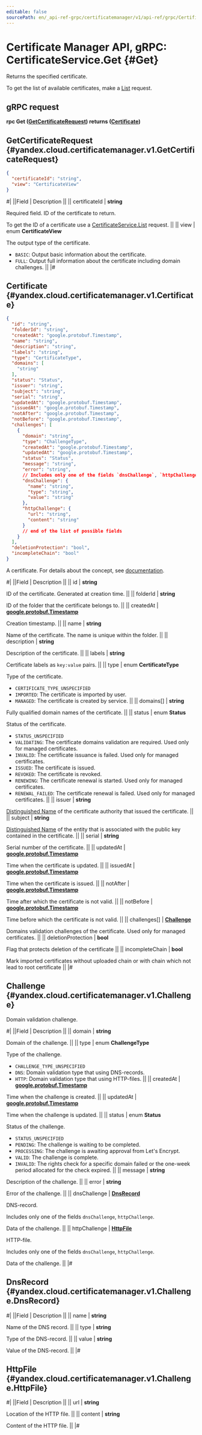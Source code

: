 ```yaml
---
editable: false
sourcePath: en/_api-ref-grpc/certificatemanager/v1/api-ref/grpc/Certificate/get.md
---
```


# Certificate Manager API, gRPC: CertificateService.Get {#Get}

Returns the specified certificate.

To get the list of available certificates, make a [List](/docs/certificate-manager/api-ref/grpc/Certificate/list#List) request.

## gRPC request

**rpc Get ([GetCertificateRequest](#yandex.cloud.certificatemanager.v1.GetCertificateRequest)) returns ([Certificate](#yandex.cloud.certificatemanager.v1.Certificate))**

## GetCertificateRequest {#yandex.cloud.certificatemanager.v1.GetCertificateRequest}

```json
{
  "certificateId": "string",
  "view": "CertificateView"
}
```

#|
||Field | Description ||
|| certificateId | **string**

Required field. ID of the certificate to return.

To get the ID of a certificate use a [CertificateService.List](/docs/certificate-manager/api-ref/grpc/Certificate/list#List) request. ||
|| view | enum **CertificateView**

The output type of the certificate.

- `BASIC`: Output basic information about the certificate.
- `FULL`: Output full information about the certificate including domain challenges. ||
|#

## Certificate {#yandex.cloud.certificatemanager.v1.Certificate}

```json
{
  "id": "string",
  "folderId": "string",
  "createdAt": "google.protobuf.Timestamp",
  "name": "string",
  "description": "string",
  "labels": "string",
  "type": "CertificateType",
  "domains": [
    "string"
  ],
  "status": "Status",
  "issuer": "string",
  "subject": "string",
  "serial": "string",
  "updatedAt": "google.protobuf.Timestamp",
  "issuedAt": "google.protobuf.Timestamp",
  "notAfter": "google.protobuf.Timestamp",
  "notBefore": "google.protobuf.Timestamp",
  "challenges": [
    {
      "domain": "string",
      "type": "ChallengeType",
      "createdAt": "google.protobuf.Timestamp",
      "updatedAt": "google.protobuf.Timestamp",
      "status": "Status",
      "message": "string",
      "error": "string",
      // Includes only one of the fields `dnsChallenge`, `httpChallenge`
      "dnsChallenge": {
        "name": "string",
        "type": "string",
        "value": "string"
      },
      "httpChallenge": {
        "url": "string",
        "content": "string"
      }
      // end of the list of possible fields
    }
  ],
  "deletionProtection": "bool",
  "incompleteChain": "bool"
}
```

A certificate. For details about the concept, see [documentation](/docs/certificate-manager/concepts/).

#|
||Field | Description ||
|| id | **string**

ID of the certificate. Generated at creation time. ||
|| folderId | **string**

ID of the folder that the certificate belongs to. ||
|| createdAt | **[google.protobuf.Timestamp](https://developers.google.com/protocol-buffers/docs/reference/google.protobuf#timestamp)**

Creation timestamp. ||
|| name | **string**

Name of the certificate.
The name is unique within the folder. ||
|| description | **string**

Description of the certificate. ||
|| labels | **string**

Certificate labels as `key:value` pairs. ||
|| type | enum **CertificateType**

Type of the certificate.

- `CERTIFICATE_TYPE_UNSPECIFIED`
- `IMPORTED`: The certificate is imported by user.
- `MANAGED`: The certificate is created by service. ||
|| domains[] | **string**

Fully qualified domain names of the certificate. ||
|| status | enum **Status**

Status of the certificate.

- `STATUS_UNSPECIFIED`
- `VALIDATING`: The certificate domains validation are required. Used only for managed certificates.
- `INVALID`: The certificate issuance is failed. Used only for managed certificates.
- `ISSUED`: The certificate is issued.
- `REVOKED`: The certificate is revoked.
- `RENEWING`: The certificate renewal is started. Used only for managed certificates.
- `RENEWAL_FAILED`: The certificate renewal is failed. Used only for managed certificates. ||
|| issuer | **string**

[Distinguished Name](https://tools.ietf.org/html/rfc1779) of the certificate authority that issued the certificate. ||
|| subject | **string**

[Distinguished Name](https://tools.ietf.org/html/rfc1779) of the entity that is associated with the public key contained in the certificate. ||
|| serial | **string**

Serial number of the certificate. ||
|| updatedAt | **[google.protobuf.Timestamp](https://developers.google.com/protocol-buffers/docs/reference/google.protobuf#timestamp)**

Time when the certificate is updated. ||
|| issuedAt | **[google.protobuf.Timestamp](https://developers.google.com/protocol-buffers/docs/reference/google.protobuf#timestamp)**

Time when the certificate is issued. ||
|| notAfter | **[google.protobuf.Timestamp](https://developers.google.com/protocol-buffers/docs/reference/google.protobuf#timestamp)**

Time after which the certificate is not valid. ||
|| notBefore | **[google.protobuf.Timestamp](https://developers.google.com/protocol-buffers/docs/reference/google.protobuf#timestamp)**

Time before which the certificate is not valid. ||
|| challenges[] | **[Challenge](#yandex.cloud.certificatemanager.v1.Challenge)**

Domains validation challenges of the certificate. Used only for managed certificates. ||
|| deletionProtection | **bool**

Flag that protects deletion of the certificate ||
|| incompleteChain | **bool**

Mark imported certificates without uploaded chain or with chain which not lead to root certificate ||
|#

## Challenge {#yandex.cloud.certificatemanager.v1.Challenge}

Domain validation challenge.

#|
||Field | Description ||
|| domain | **string**

Domain of the challenge. ||
|| type | enum **ChallengeType**

Type of the challenge.

- `CHALLENGE_TYPE_UNSPECIFIED`
- `DNS`: Domain validation type that using DNS-records.
- `HTTP`: Domain validation type that using HTTP-files. ||
|| createdAt | **[google.protobuf.Timestamp](https://developers.google.com/protocol-buffers/docs/reference/google.protobuf#timestamp)**

Time when the challenge is created. ||
|| updatedAt | **[google.protobuf.Timestamp](https://developers.google.com/protocol-buffers/docs/reference/google.protobuf#timestamp)**

Time when the challenge is updated. ||
|| status | enum **Status**

Status of the challenge.

- `STATUS_UNSPECIFIED`
- `PENDING`: The challenge is waiting to be completed.
- `PROCESSING`: The challenge is awaiting approval from Let's Encrypt.
- `VALID`: The challenge is complete.
- `INVALID`: The rights check for a specific domain failed or the one-week period allocated for the check expired. ||
|| message | **string**

Description of the challenge. ||
|| error | **string**

Error of the challenge. ||
|| dnsChallenge | **[DnsRecord](#yandex.cloud.certificatemanager.v1.Challenge.DnsRecord)**

DNS-record.

Includes only one of the fields `dnsChallenge`, `httpChallenge`.

Data of the challenge. ||
|| httpChallenge | **[HttpFile](#yandex.cloud.certificatemanager.v1.Challenge.HttpFile)**

HTTP-file.

Includes only one of the fields `dnsChallenge`, `httpChallenge`.

Data of the challenge. ||
|#

## DnsRecord {#yandex.cloud.certificatemanager.v1.Challenge.DnsRecord}

#|
||Field | Description ||
|| name | **string**

Name of the DNS record. ||
|| type | **string**

Type of the DNS-record. ||
|| value | **string**

Value of the DNS-record. ||
|#

## HttpFile {#yandex.cloud.certificatemanager.v1.Challenge.HttpFile}

#|
||Field | Description ||
|| url | **string**

Location of the HTTP file. ||
|| content | **string**

Content of the HTTP file. ||
|#